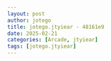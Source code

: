 ```yaml
---
layout: post
author: jotego
title: jotego.jtyiear - 48161e9
date: 2025-02-21
categories: [Arcade, jtyiear]
tags: [jotego.jtyiear]
---
```


